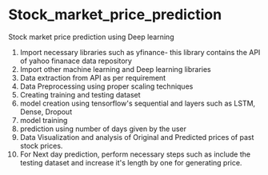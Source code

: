 # Stock_market_price_prediction

Stock market price prediction using Deep learning

1. Import necessary libraries such as yfinance- this library contains the API of yahoo finanace data repository
2. Import other machine learning and Deep learning libraries
3. Data extraction from API as per requirement
4. Data Preprocessing using proper scaling techniques
5. Creating training and testing dataset
6. model creation using tensorflow's sequential and layers such as LSTM, Dense, Dropout
7. model training
8. prediction using number of days given by the user 
9. Data Visualization and analysis of Original and Predicted prices of past stock prices.
10. For Next day prediction, perform necessary steps such as include the testing dataset and increase it's length by one for generating price.

